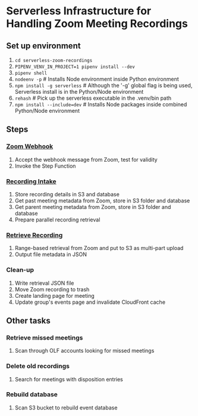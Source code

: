 # Serverless Infrastructure for Handling Zoom Meeting Recordings

## Set up environment
1. `cd serverless-zoom-recordings`
1. `PIPENV_VENV_IN_PROJECT=1 pipenv install --dev`
1. `pipenv shell` 
1. `nodeenv -p` # Installs Node environment inside Python environment
1. `npm install -g serverless` # Although the '-g' global flag is being used, Serverless install is in the Python/Node environment
1. `rehash` # Pick up the serverless executable in the .venv/bin path
1. `npm install --include=dev` # Installs Node packages inside combined Python/Node environment

## Steps

### [Zoom Webhook](serverless_zoom_recordings/zoom_webhook.py)
1. Accept the webhook message from Zoom, test for validity
1. Invoke the Step Function

### [Recording Intake](serverless_zoom_recordings/ingest_metadata.py)
1. Store recording details in S3 and database
1. Get past meeting metadata from Zoom, store in S3 folder and database
1. Get parent meeting metadata from Zoom, store in S3 folder and database
1. Prepare parallel recording retrieval

### [Retrieve Recording](serverless_zoom_recordings/retrieve_recording.py)
1. Range-based retrieval from Zoom and put to S3 as multi-part upload
1. Output file metadata in JSON

### Clean-up
1. Write retrieval JSON file
1. Move Zoom recording to trash
1. Create landing page for meeting
1. Update group's events page and invalidate CloudFront cache

## Other tasks

### Retrieve missed meetings
1. Scan through OLF accounts looking for missed meetings

### Delete old recordings
1. Search for meetings with disposition entries

### Rebuild database
1. Scan S3 bucket to rebuild event database 